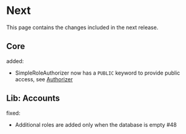# Next

This page contains the changes included in the next release.

## Core

added: 

- SimpleRoleAuthorizer now has a `PUBLIC` keyword to provide public access, see [Authorizer](/doc/guides/backend/Authorizer.md)

## Lib: Accounts

fixed:

- Additional roles are added only when the database is empty #48